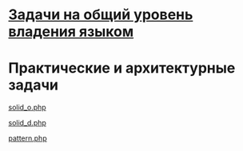 #  [Задачи на общий уровень владения языком](https://github.com/xxxUsername/test-php/blob/master/main.php)
# Практические и архитектурные задачи
  [solid_o.php](https://github.com/xxxUsername/test-php/blob/master/solid_d.php)
  
  [solid_d.php](https://github.com/xxxUsername/test-php/blob/master/solid_d.php)
  
  [pattern.php](https://github.com/xxxUsername/test-php/blob/master/pattern.php)
